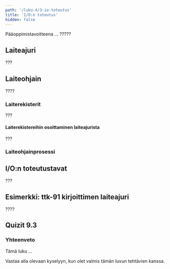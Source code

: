 ```yaml
---
path: '/luku-4/3-io-toteutus'
title: 'I/O:n toteutus'
hidden: false
---
```


<div>
<lead>Pääoppimistavoitteena ... ?????
</lead>
</div>

## Laiteajuri
???

## Laiteohjain
????

### Laiterekisterit
???

#### Laiterekistereihin osoittaminen laiteajurista
???

###  Laiteohjainprosessi


## I/O:n toteutustavat
???

## Esimerkki: ttk-91 kirjoittimen laiteajuri
????

## Quizit 9.3
<!-- Quiz 9.3.?? -->
<div><quiznator id="5caf0493fd9fd71425c6d6c6"></quiznator></div>

### Yhteenveto
Tämä luku ...

Vastaa alla olevaan kyselyyn, kun olet valmis tämän luvun tehtävien kanssa.
<div><quiznator id="5caf0493fd9fd71425c6d6c6"></quiznator></div>

